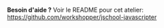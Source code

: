 __Besoin d'aide ?__ Voir le README pour cet atelier: https://github.com/workshopper/jschool-javascripter

